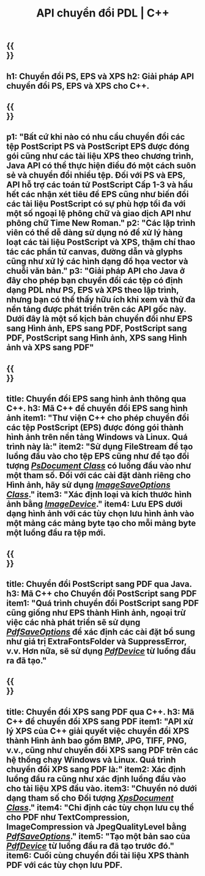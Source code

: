﻿---
translation: true
template: /_templates/_conversion-cpp.md
title: API chuyển đổi PDL | C++
url: /cpp/conversion/
description: Chuyển đổi PS, EPS và XPS sang PDF và Hình ảnh bao gồm BMP, JPG, PNG và TIFF bằng cách sử dụng thư viện C++ với chức năng chuyển đổi Aspose.Page PDL.
family: page
platformtag: cpp
feature: conversion
---

{{<section banner>}}
---
h1: Chuyển đổi PS, EPS và XPS
h2: Giải pháp API chuyển đổi PS, EPS và XPS cho C++.
---

{{<section overview>}}
---
p1: "Bất cứ khi nào có nhu cầu chuyển đổi các tệp PostScript PS và PostScript EPS được đóng gói cũng như các tài liệu XPS theo chương trình, Java API có thể thực hiện điều đó một cách suôn sẻ và chuyển đổi nhiều tệp. Đối với PS và EPS, API hỗ trợ các toán tử PostScript Cấp 1-3 và hầu hết các nhận xét tiêu đề EPS cũng như biến đổi các tài liệu PostScript có sự phù hợp tối đa với một số ngoại lệ phông chữ và giao dịch API như phông chữ Time New Roman."
p2: "Các lập trình viên có thể dễ dàng sử dụng nó để xử lý hàng loạt các tài liệu PostScript và XPS, thậm chí thao tác các phần tử canvas, đường dẫn và glyphs cũng như xử lý các hình dạng đồ họa vector và chuỗi văn bản."
p3: "Giải pháp API cho Java ở đây cho phép bạn chuyển đổi các tệp có định dạng PDL như PS, EPS và XPS theo lập trình, nhưng bạn có thể thấy hữu ích khi xem và thử đa nền tảng được phát triển trên các API gốc này. Dưới đây là một số kịch bản chuyển đổi như EPS sang Hình ảnh, EPS sang PDF, PostScript sang PDF, PostScript sang Hình ảnh, XPS sang Hình ảnh và XPS sang PDF"
---

{{<section feature1>}}
---
title: Chuyển đổi EPS sang hình ảnh thông qua C++.
h3: Mã C++ để chuyển đổi EPS sang hình ảnh
item1: "Thư viện C++ cho phép chuyển đổi các tệp PostScript (EPS) được đóng gói thành hình ảnh trên nền tảng Windows và Linux. Quá trình này là:"
item2: "Sử dụng FileStream để tạo luồng đầu vào cho tệp EPS cũng như để tạo đối tượng [*PsDocument Class*](https://reference.aspose.com/page/cpp/class/aspose.page.e_p_s.ps_document) có luồng đầu vào như một tham số. Đối với các cài đặt dành riêng cho Hình ảnh, hãy sử dụng [*ImageSaveOptions Class*](https://reference.aspose.com/page/cpp/class/aspose.page.e_p_s.device.image_save_options)."
item3: "Xác định loại và kích thước hình ảnh bằng [*ImageDevice*](https://reference.aspose.com/page/cpp/class/aspose.page.e_p_s.device.image_device)."
item4: Lưu EPS dưới dạng hình ảnh với các tùy chọn lưu hình ảnh vào một mảng các mảng byte tạo cho mỗi mảng byte một luồng đầu ra tệp mới.
---


{{<section feature2>}}
---
title: Chuyển đổi PostScript sang PDF qua Java.
h3: Mã C++ cho Chuyển đổi PostScript sang PDF
item1: "Quá trình chuyển đổi PostScript sang PDF cũng giống như EPS thành Hình ảnh, ngoại trừ việc các nhà phát triển sẽ sử dụng [*PdfSaveOptions*](https://reference.aspose.com/page/cpp/class/aspose.page.e_p_s.device.pdf_save_options) để xác định các cài đặt bổ sung như giá trị ExtraFontsFolder và SuppressError, v.v. Hơn nữa, sẽ sử dụng [*PdfDevice*](https://reference.aspose.com/page/cpp/class/aspose.page.e_p_s.device.pdf_device) từ luồng đầu ra đã tạo."
---

{{<section feature3>}}
---
title: Chuyển đổi XPS sang PDF qua C++.
h3: Mã C++ để chuyển đổi XPS sang PDF
item1: "API xử lý XPS của C++ giải quyết việc chuyển đổi XPS thành Hình ảnh bao gồm BMP, JPG, TIFF, PNG, v.v., cũng như chuyển đổi XPS sang PDF trên các hệ thống chạy Windows và Linux. Quá trình chuyển đổi XPS sang PDF là:"
item2: Xác định luồng đầu ra cũng như xác định luồng đầu vào cho tài liệu XPS đầu vào.
item3: "Chuyển nó dưới dạng tham số cho Đối tượng [*XpsDocument Class*](https://reference.aspose.com/page/cpp/class/aspose.page.x_p_s.xps_document)."
item4: "Chỉ định các tùy chọn lưu cụ thể cho PDF như TextCompression, ImageCompression và JpegQualityLevel bằng [*PdfSaveOptions*](https://reference.aspose.com/page/cpp/class/aspose.page.x_p_s.presentation.pdf.pdf_save_options)."
item5: "Tạo một bản sao của [*PdfDevice*](https://reference.aspose.com/page/cpp/class/aspose.page.x_p_s.presentation.pdf.pdf_device) từ luồng đầu ra đã tạo trước đó."
item6: Cuối cùng chuyển đổi tài liệu XPS thành PDF với các tùy chọn lưu PDF.
---
